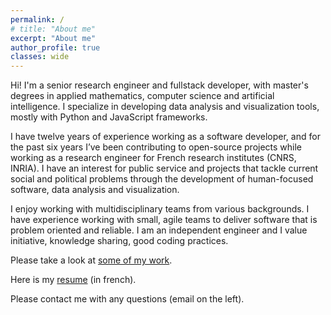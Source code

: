 ```yaml
---
permalink: /
# title: "About me"
excerpt: "About me"
author_profile: true
classes: wide
---
```


Hi! I'm a senior research engineer and fullstack developer, with master's degrees in applied mathematics, computer science and artificial intelligence. I specialize in developing data analysis and visualization tools, mostly with Python and JavaScript frameworks.

I have twelve years of experience working as a software developer, and for the past six years I’ve been contributing to open-source projects while working as a research engineer for French research institutes (CNRS, INRIA). I have an interest for public service and projects that tackle current social and political problems through the development of human-focused software, data analysis and visualization.

I enjoy working with multidisciplinary teams from various backgrounds. I have experience working with small, agile teams to deliver software that is problem oriented and reliable. I am an independent engineer and I value initiative, knowledge sharing, good coding practices.

Please take a look at [some of my work](/work).

Here is my [resume](/files/jrenault-cv-2022.pdf) (in french).

Please contact me with any questions (email on the left).
